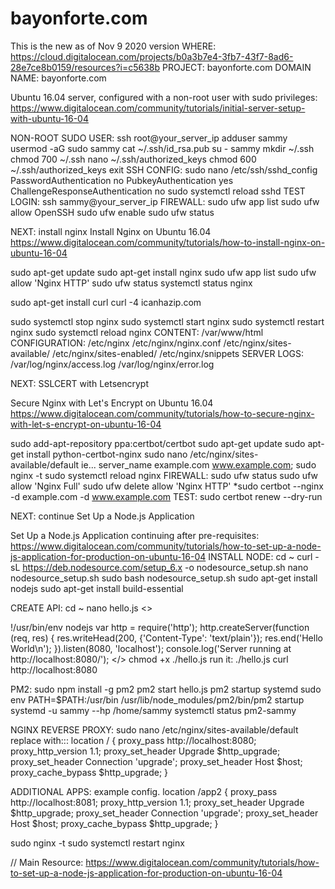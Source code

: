 # bayonforte.com
This is the new as of Nov 9 2020 version
WHERE:
https://cloud.digitalocean.com/projects/b0a3b7e4-3fb7-43f7-8ad6-28e7ce8b0159/resources?i=c5638b
PROJECT: bayonforte.com
DOMAIN NAME: bayonforte.com

Ubuntu 16.04 server, configured with a non-root user with sudo privileges:
https://www.digitalocean.com/community/tutorials/initial-server-setup-with-ubuntu-16-04

NON-ROOT SUDO USER:
ssh root@your_server_ip
adduser sammy
usermod -aG sudo sammy
cat ~/.ssh/id_rsa.pub
su - sammy
mkdir ~/.ssh
chmod 700 ~/.ssh
nano ~/.ssh/authorized_keys
chmod 600 ~/.ssh/authorized_keys
exit
SSH CONFIG:
sudo nano /etc/ssh/sshd_config
PasswordAuthentication no
PubkeyAuthentication yes
ChallengeResponseAuthentication no
sudo systemctl reload sshd
TEST LOGIN:
ssh sammy@your_server_ip
FIREWALL:
sudo ufw app list
sudo ufw allow OpenSSH
sudo ufw enable
sudo ufw status

NEXT: install nginx
Install Nginx on Ubuntu 16.04
https://www.digitalocean.com/community/tutorials/how-to-install-nginx-on-ubuntu-16-04

sudo apt-get update
sudo apt-get install nginx
sudo ufw app list
sudo ufw allow 'Nginx HTTP'
sudo ufw status
systemctl status nginx

sudo apt-get install curl
curl -4 icanhazip.com

sudo systemctl stop nginx
sudo systemctl start nginx
sudo systemctl restart nginx
sudo systemctl reload nginx
CONTENT:
/var/www/html
CONFIGURATION:
/etc/nginx
/etc/nginx/nginx.conf
/etc/nginx/sites-available/
/etc/nginx/sites-enabled/
/etc/nginx/snippets
SERVER LOGS:
/var/log/nginx/access.log
/var/log/nginx/error.log

NEXT: SSLCERT with Letsencrypt

Secure Nginx with Let's Encrypt on Ubuntu 16.04
https://www.digitalocean.com/community/tutorials/how-to-secure-nginx-with-let-s-encrypt-on-ubuntu-16-04

sudo add-apt-repository ppa:certbot/certbot
sudo apt-get update
sudo apt-get install python-certbot-nginx
sudo nano /etc/nginx/sites-available/default
ie... server_name example.com www.example.com;
sudo nginx -t
sudo systemctl reload nginx
FIREWALL:
sudo ufw status
sudo ufw allow 'Nginx Full'
sudo ufw delete allow 'Nginx HTTP'
*sudo certbot --nginx -d example.com -d www.example.com
TEST:
sudo certbot renew --dry-run

NEXT: continue Set Up a Node.js Application

Set Up a Node.js Application
continuing after pre-requisites:
https://www.digitalocean.com/community/tutorials/how-to-set-up-a-node-js-application-for-production-on-ubuntu-16-04
INSTALL NODE:
cd ~
curl -sL https://deb.nodesource.com/setup_6.x -o nodesource_setup.sh
nano nodesource_setup.sh
sudo bash nodesource_setup.sh
sudo apt-get install nodejs
sudo apt-get install build-essential

CREATE API:
cd ~
nano hello.js
<>

!/usr/bin/env nodejs
var http = require('http');
http.createServer(function (req, res) {
res.writeHead(200, {'Content-Type': 'text/plain'});
res.end('Hello World\n');
}).listen(8080, 'localhost');
console.log('Server running at http://localhost:8080/');
</>
chmod +x ./hello.js
run it: ./hello.js
curl http://localhost:8080

PM2:
sudo npm install -g pm2
pm2 start hello.js
pm2 startup systemd
sudo env PATH=$PATH:/usr/bin /usr/lib/node_modules/pm2/bin/pm2 startup systemd -u sammy --hp /home/sammy
systemctl status pm2-sammy

NGINX REVERSE PROXY:
sudo nano /etc/nginx/sites-available/default
replace with:::
location / {
proxy_pass http://localhost:8080;
proxy_http_version 1.1;
proxy_set_header Upgrade $http_upgrade;
proxy_set_header Connection 'upgrade';
proxy_set_header Host $host;
proxy_cache_bypass $http_upgrade;
}

ADDITIONAL APPS: example config.
location /app2 {
proxy_pass http://localhost:8081;
proxy_http_version 1.1;
proxy_set_header Upgrade $http_upgrade;
proxy_set_header Connection 'upgrade';
proxy_set_header Host $host;
proxy_cache_bypass $http_upgrade;
}

sudo nginx -t
sudo systemctl restart nginx


// Main Resource: https://www.digitalocean.com/community/tutorials/how-to-set-up-a-node-js-application-for-production-on-ubuntu-16-04
